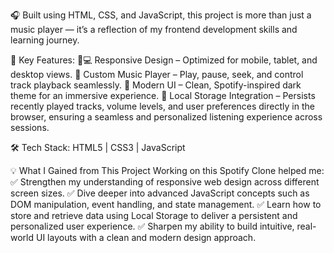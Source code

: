  🎧 Built using HTML, CSS, and JavaScript, this project is more than just a music player — it’s a reflection of my frontend development skills and learning journey.

🔹 Key Features:
📱💻 Responsive Design – Optimized for mobile, tablet, and desktop views.
🎵 Custom Music Player – Play, pause, seek, and control track playback seamlessly.
🎨 Modern UI – Clean, Spotify-inspired dark theme for an immersive experience.
💾 Local Storage Integration – Persists recently played tracks, volume levels, and user preferences directly in the browser, ensuring a seamless and personalized listening experience across sessions.

🛠️ Tech Stack:
HTML5 | CSS3 | JavaScript

💡 What I Gained from This Project
Working on this Spotify Clone helped me:
✅ Strengthen my understanding of responsive web design across different screen sizes.
✅ Dive deeper into advanced JavaScript concepts such as DOM manipulation, event handling, and state management.
✅ Learn how to store and retrieve data using Local Storage to deliver a persistent and personalized user experience.
✅ Sharpen my ability to build intuitive, real-world UI layouts with a clean and modern design approach.
